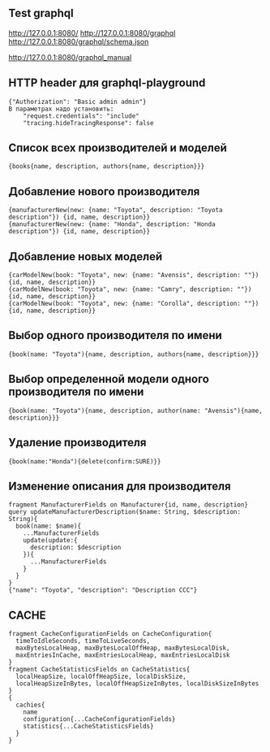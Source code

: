 ## Test graphql
http://127.0.0.1:8080/
http://127.0.0.1:8080/graphql
http://127.0.0.1:8080/graphql/schema.json

http://127.0.0.1:8080/graphql_manual

## HTTP header для graphql-playground
    {"Authorization": "Basic admin admin"}
    В параметрах надо установить:
        "request.credentials": "include"
        "tracing.hideTracingResponse": false

## Список всех производителей и моделей
    {books{name, description, authors{name, description}}}

## Добавление нового производителя
    {manufacturerNew(new: {name: "Toyota", description: "Toyota description"}) {id, name, description}}
    {manufacturerNew(new: {name: "Honda", description: "Honda description"}) {id, name, description}}

## Добавление новых моделей
    {carModelNew(book: "Toyota", new: {name: "Avensis", description: ""}) {id, name, description}}
    {carModelNew(book: "Toyota", new: {name: "Camry", description: ""}) {id, name, description}}
    {carModelNew(book: "Toyota", new: {name: "Corolla", description: ""}) {id, name, description}}

## Выбор одного производителя по имени
    {book(name: "Toyota"){name, description, authors{name, description}}}

## Выбор определенной модели одного производителя по имени
    {book(name: "Toyota"){name, description, author(name: "Avensis"){name, description}}}


## Удаление производителя
    {book(name:"Honda"){delete(confirm:SURE)}}

## Изменение описания для производителя
    fragment ManufacturerFields on Manufacturer{id, name, description}
    query updateManufacturerDescription($name: String, $description: String){
      book(name: $name){
        ...ManufacturerFields
        update(update:{
          description: $description
        }){
          ...ManufacturerFields
        }
      }
    }
    {"name": "Toyota", "description": "Description CCC"}


## CACHE
    fragment CacheConfigurationFields on CacheConfiguration{
      timeToIdleSeconds, timeToLiveSeconds,
      maxBytesLocalHeap, maxBytesLocalOffHeap, maxBytesLocalDisk,
      maxEntriesInCache, maxEntriesLocalHeap, maxEntriesLocalDisk
    }
    fragment CacheStatisticsFields on CacheStatistics{
      localHeapSize, localOffHeapSize, localDiskSize,
      localHeapSizeInBytes, localOffHeapSizeInBytes, localDiskSizeInBytes
    }
    {
      cachies{
        name
        configuration{...CacheConfigurationFields}
        statistics{...CacheStatisticsFields}
      }
    }
